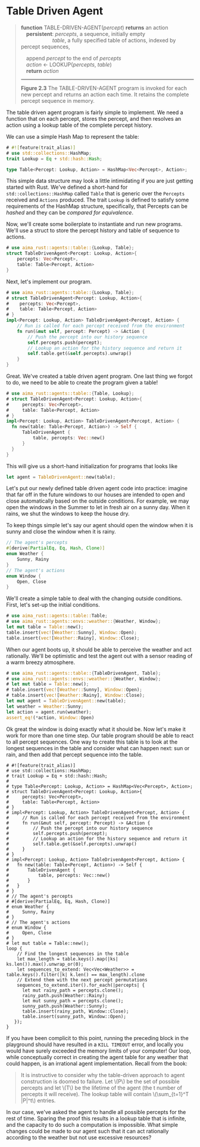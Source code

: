 # Table Driven Agent

> __function__ TABLE-DRIVEN-AGENT(_percept_) __returns__ an action  
> &emsp;__persistent__: _percepts_, a sequence, initially empty  
> &emsp;&emsp;&emsp;&emsp;&emsp;&emsp;_table_, a fully specified table of actions, indexed by percept sequences, <br/>
> 
> &emsp;append _percept_ to the end of _percepts_  
> &emsp;_action_ &larr; LOOKUP(_percepts_, _table_)  
> &emsp;__return__ _action_
> 
> ---
> __Figure 2.3__ The TABLE-DRIVEN-AGENT program is invoked for each new percept and returns an action each time. It retains the complete percept sequence in memory.


The table driven agent program is fairly simple to implement. We need a function that
on each percept, stores the percept, and then resolves an action using a lookup table of
the complete percept history.


We can use a simple Hash Map to represent the table:

```rust
# #![feature(trait_alias)]
# use std::collections::HashMap;
trait Lookup = Eq + std::hash::Hash;

type Table<Percept: Lookup, Action> = HashMap<Vec<Percept>, Action>;
```

This simple data structure may look a little intimidating if you are just getting started with
Rust. We've defined a short-hand for `std::collections::HashMap` called `Table` that is generic
over the `Percepts` received and `Actions` produced. The trait `Lookup` is defined to satisfy
some requirements of the HashMap structure, specifically, that Percepts can be _hashed_ and
they can be _compared for equivalence_.

Now, we'll create some boilerplate to instantiate and run new programs. We'll use a struct
to store the percept history and table of sequence to actions.

```rust
# use aima_rust::agents::table::{Lookup, Table};
struct TableDrivenAgent<Percept: Lookup, Action>{
    percepts: Vec<Percept>,
    table: Table<Percept, Action>
}
```

Next, let's implement our program.

```rust
# use aima_rust::agents::table::{Lookup, Table};
# struct TableDrivenAgent<Percept: Lookup, Action>{
#    percepts: Vec<Percept>,
#    table: Table<Percept, Action>
# }
impl<Percept: Lookup, Action> TableDrivenAgent<Percept, Action> {
    // Run is called for each percept received from the environment
    fn run(&mut self, percept: Percept) -> &Action {
        // Push the percept into our history sequence
        self.percepts.push(percept);
        // Lookup an action for the history sequence and return it
        self.table.get(&self.percepts).unwrap()
    }
}
```

Great. We've created a table driven agent program. One last thing we forgot to do, we need
to be able to create the program given a table!

```rust
# use aima_rust::agents::table::{Table, Lookup};
# struct TableDrivenAgent<Percept: Lookup, Action>{
#     percepts: Vec<Percept>,
#     table: Table<Percept, Action>
# }
impl<Percept: Lookup, Action> TableDrivenAgent<Percept, Action> {
  fn new(table: Table<Percept, Action>) -> Self {
      TableDrivenAgent {
          table, percepts: Vec::new()
      }
  }
}
```

This will give us a short-hand initialization for programs that looks like
```rust
let agent = TableDrivenAgent::new(table);
```

Let's put our newly defined table driven agent code into practice: imagine that far off in the
future windows to our houses are intended to open and close automatically based on the outside
conditions. For example, we may open the windows in the Summer to let in fresh air on a sunny day.
When it rains, we shut the windows to keep the house dry.

To keep things simple let's say our agent should open the window when it is sunny and
close the window when it is rainy.

```rust
// The agent's percepts
#[derive(PartialEq, Eq, Hash, Clone)]
enum Weather {
    Sunny, Rainy
}
// The agent's actions
enum Window {
    Open, Close
}
```

We'll create a simple table to deal with the changing outside conditions. First, let's
set-up the initial conditions.

```rust
# use aima_rust::agents::table::Table;
# use aima_rust::agents::envs::weather::{Weather, Window};
let mut table = Table::new();
table.insert(vec![Weather::Sunny], Window::Open);
table.insert(vec![Weather::Rainy], Window::Close);
```

When our agent boots up, it should be able to perceive the weather and act rationally. We'll
be optimistic and test the agent out with a sensor reading of a warm breezy atmosphere.

```rust
# use aima_rust::agents::table::{TableDrivenAgent, Table};
# use aima_rust::agents::envs::weather::{Weather, Window};
# let mut table = Table::new();
# table.insert(vec![Weather::Sunny], Window::Open);
# table.insert(vec![Weather::Rainy], Window::Close);
let mut agent = TableDrivenAgent::new(table);
let weather = Weather::Sunny;
let action = agent.run(weather);
assert_eq!(*action, Window::Open)
```

Ok great the window is doing exactly what it should be. Now let's make it work for more than
one time step. Our table program should be able to react to all percept sequences. One way to create this table
is to look at the longest sequences in the table and consider what can happen next: sun or rain, and 
then add that percept sequence into the table.

```rust,no_run
# #![feature(trait_alias)]
# use std::collections::HashMap;
# trait Lookup = Eq + std::hash::Hash;
#
# type Table<Percept: Lookup, Action> = HashMap<Vec<Percept>, Action>;
# struct TableDrivenAgent<Percept: Lookup, Action>{
#     percepts: Vec<Percept>,
#     table: Table<Percept, Action>
# }
# impl<Percept: Lookup, Action> TableDrivenAgent<Percept, Action> {
#     // Run is called for each percept received from the environment
#     fn run(&mut self, percept: Percept) -> &Action {
#         // Push the percept into our history sequence
#         self.percepts.push(percept);
#         // Lookup an action for the history sequence and return it
#         self.table.get(&self.percepts).unwrap()
#     }
# }
# impl<Percept: Lookup, Action> TableDrivenAgent<Percept, Action> {
#   fn new(table: Table<Percept, Action>) -> Self {
#       TableDrivenAgent {
#           table, percepts: Vec::new()
#       }
#   }
# }
# // The agent's percepts
# #[derive(PartialEq, Eq, Hash, Clone)]
# enum Weather {
#     Sunny, Rainy
# }
# // The agent's actions
# enum Window {
#     Open, Close
# }
# let mut table = Table::new();
loop {
    // Find the longest sequences in the table
    let max_length = table.keys().map(|ks| ks.len()).max().unwrap_or(0);
    let sequences_to_extend: Vec<Vec<Weather>> = table.keys().filter(|k| k.len() == max_length).clone
    // Extend them with the next percept permutations
    sequences_to_extend.iter().for_each(|percepts| {
      let mut rainy_path = percepts.clone();
      rainy_path.push(Weather::Rainy);
      let mut sunny_path = percepts.clone();
      sunny_path.push(Weather::Sunny);
      table.insert(rainy_path, Window::Close);
      table.insert(sunny_path, Window::Open);
   });
}
```

If you have been complicit to this point, running the preceding block in the playground should
have resulted in a `KILL TIMEOUT` error, and locally you would have surely exceeded the memory
limits of your computer! Our loop, while conceptually correct in creating the agent table for
any weather that could happen, is an irrational agent implementation. Recall from the book:

> It is instructive to consider why the table-driven approach to agent construction is doomed
> to failure. Let \\(P\\) be the set of possible percepts and let \\(T\\) be the lifetime of the agent (the t
> number of percepts it will receive). The lookup table will contain \\(\sum_{t=1}^T |P|^t\\) entries.

In our case, we've asked the agent to handle all possible percepts for the rest of time. Sparing the 
proof this results in a lookup table that is infinite, and the capacity to do such a computation is
impossible. What simple changes could be made to our agent such that it can act rationally according
to the weather but not use excessive resources?